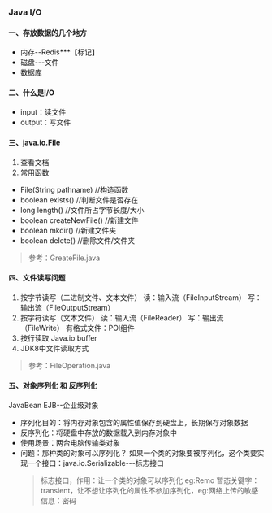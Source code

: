 ### Java I/O
#### 一、存放数据的几个地方
- 内存--Redis***【标记】
- 磁盘---文件
- 数据库
#### 二、什么是I/O
- input：读文件
- output：写文件
#### 三、java.io.File
1. 查看文档
2. 常用函数
- File(String pathname) //构造函数
- boolean exists()  //判断文件是否存在
- long length()  //文件所占字节长度/大小
- boolean createNewFile()   //新建文件
- boolean mkdir()  //新建文件夹
- boolean delete()  //删除文件/文件夹
> 参考：GreateFile.java


#### 四、文件读写问题
1. 按字节读写（二进制文件、文本文件）
读：输入流（FileInputStream）
写：输出流（FileOutputStream）
2. 按字符读写（文本文件）
读：输入流（FileReader）
写：输出流（FileWrite）
有格式文件：POI组件
3. 按行读取
Java.io.buffer
4. JDK8中文件读取方式
> 参考：FileOperation.java

#### 五、对象序列化 和 反序列化
JavaBean EJB--企业级对象
- 序列化目的：将内存对象包含的属性值保存到硬盘上，长期保存对象数据
- 反序列化：将硬盘中存放的数据载入到内存对象中
- 使用场景：两台电脑传输类对象
- 问题：那种类的对象可以序列化？
  如果一个类的对象要被序列化，这个类要实现一个接口：java.io.Serializable---标志接口
  > 标志接口，作用：让一个类的对象可以序列化 eg:Remo
  > 暂态关键字：transient，让不想让序列化的属性不参加序列化，eg:网络上传的敏感信息：密码
